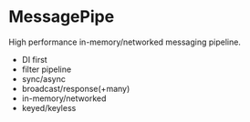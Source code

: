 # MessagePipe

High performance in-memory/networked messaging pipeline.

* DI first
* filter pipeline
* sync/async
* broadcast/response(+many)
* in-memory/networked
* keyed/keyless